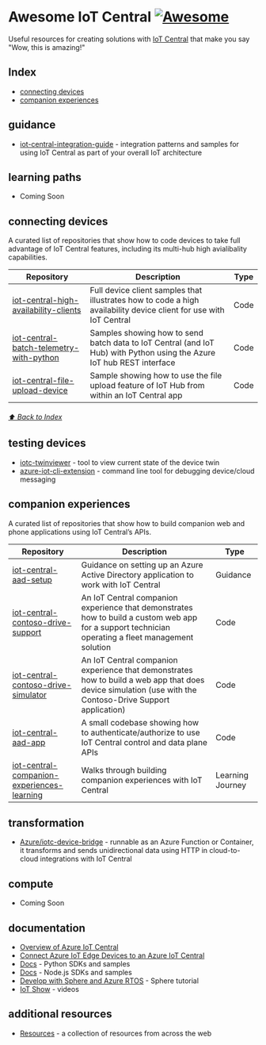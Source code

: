 # Awesome IoT Central [![Awesome](https://cdn.rawgit.com/sindresorhus/awesome/d7305f38d29fed78fa85652e3a63e154dd8e8829/media/badge.svg)](https://github.com/sindresorhus/awesome)
Useful resources for creating solutions with [IoT Central](https://aka.ms/iotcentral) that make you say "Wow, this is amazing!"

## Index
-   [connecting devices](#connecting-devices)
-   [companion experiences](#companion-experiences)

## guidance
- [iot-central-integration-guide](https://github.com/Azure/iot-central-integration-guide) - integration patterns and samples for using IoT Central as part of your overall IoT architecture

## learning paths
- Coming Soon

## connecting devices
A curated list of repositories that show how to code devices to take full advantage of IoT Central features, including its multi-hub high avialibality capabilities.

| Repository                                                                                                  | Description                                                                                                            | Type     |
| ----------------------------------------------------------------------------------------------------------- | ---------------------------------------------------------------------------------------------------------------------- | -------- |
| [iot-central-high-availability-clients](https://github.com/Azure/iot-central-high-availability-clients)     | Full device client samples that illustrates how to code a high availability device client for use with IoT Central     | Code     |
| [iot-central-batch-telemetry-with-python](https://github.com/Azure/iot-central-batch-telemetry-with-python) | Samples showing how to send batch data to IoT Central (and IoT Hub) with Python using the Azure IoT hub REST interface | Code     |
| [iot-central-file-upload-device](https://github.com/Azure/iot-central-file-upload-device)                   | Sample showing how to use the file upload feature of IoT Hub from within an IoT Central app                            | Code     |

###### [⬆ Back to Index](#index) ######

## testing devices
- [iotc-twinviewer](https://github.com/iot-for-all/iotc-twinviewer) - tool to view current state of the device twin
- [azure-iot-cli-extension](https://github.com/Azure/azure-iot-cli-extension#microsoft-azure-iot-extension-for-azure-cli) - command line tool for debugging device/cloud messaging

## companion experiences
A curated list of repositories that show how to build companion web and phone applications using IoT Central’s APIs. 

| Repository                                                                                          | Description                                                                                                                                               | Type     |
| --------------------------------------------------------------------------------------------------- | --------------------------------------------------------------------------------------------------------------------------------------------------------- | -------- |
| [iot-central-aad-setup](https://github.com/Azure/iot-central-aad-setup)                             | Guidance on setting up an Azure Active Directory application to work with IoT Central                                                                     | Guidance |                                                                    |
| [iot-central-contoso-drive-support](https://github.com/Azure/iot-central-contoso-drive-support)     | An IoT Central companion experience that demonstrates how to build a custom web app for a support technician operating a fleet management solution        | Code     |
| [iot-central-contoso-drive-simulator](https://github.com/Azure/iot-central-contoso-drive-simulator) | An IoT Central companion experience that demonstrates how to build a web app that does device simulation (use with the Contoso-Drive Support application) | Code     |
| [iot-central-aad-app](https://github.com/Azure/iot-central-aad-app)                                 | A small codebase showing how to authenticate/authorize to use IoT Central control and data plane APIs                                                     | Code     |
| [iot-central-companion-experiences-learning](https://github.com/Azure/iot-central-companion-experiences-learning) | Walks through building companion experiences with IoT Central | Learning Journey |


## transformation
- [Azure/iotc-device-bridge](https://github.com/Azure/iotc-device-bridge) - runnable as an Azure Function or Container, it transforms and sends unidirectional data using HTTP in cloud-to-cloud integrations with IoT Central

## compute
- Coming Soon

## documentation
- [Overview of Azure IoT Central](https://docs.microsoft.com/en-us/azure/iot-central/core/overview-iot-central)
- [Connect Azure IoT Edge Devices to an Azure IoT Central](https://docs.microsoft.com/en-us/azure/iot-central/core/concepts-iot-edge)
- [Docs](https://docs.microsoft.com/en-us/azure/iot-central/core/tutorial-connect-device-python) - Python SDKs and samples
- [Docs](https://docs.microsoft.com/en-us/azure/iot-central/core/tutorial-connect-device-nodejs) - Node.js SDKs and samples
- [Develop with Sphere and Azure RTOS](https://docs.microsoft.com/en-us/learn/modules/develop-secure-iot-solutions-azure-sphere-iot-central/) - Sphere tutorial
- [IoT Show](https://aka.ms/iotshow) - videos

## additional resources
- [Resources](https://github.com/Azure/iot-central/blob/main/additional_resources.md) - a collection of resources from across the web
